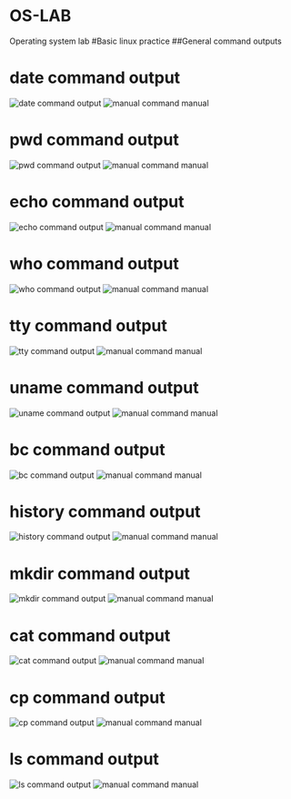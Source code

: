# OS-LAB
Operating system lab
#Basic linux practice 
##General command outputs
# date command output
![date command output](date.png)
![manual command manual](manual.png)
# pwd command output
![pwd command output](pwd.png)
![manual command manual](manpwd.png)
# echo command output
![echo command output](echofilename.png)
![manual command manual](echofileman.png)
# who command output
![who command output](who.png)
![manual command manual](whoman.png)
# tty command output
![tty command output](tty.png)
![manual command manual](ttyman.png)
# uname command output
![uname command output](uname.png)
![manual command manual](unameman.png)
# bc command output
![bc command output](bc.png)
![manual command manual](bcman.png)
# history command output
![history command output](history.png)
![manual command manual](manhistory.png)
# mkdir command output
![mkdir command output](makedir.png)
![manual command manual](mkdirman.png)
# cat command output
![cat command output](catfile.png)
![manual command manual](catfileman.png)
# cp command output
![cp command output](cpsrcdes.png)
![manual command manual](cpman.png)
# ls command output
![ls command output](ls.png)
![manual command manual](lsman.png)

